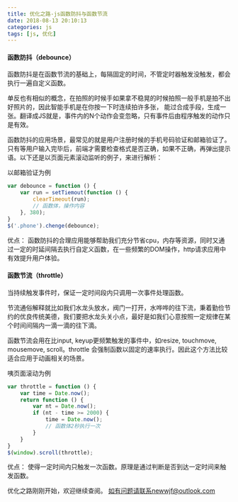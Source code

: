 ```yaml
---
title: 优化之路-js函数防抖与函数节流
date: 2018-08-13 20:10:13
categories: js
tags: [js, 优化]
---
```


#### 函数防抖（debounce）

函数防抖是在函数节流的基础上，每隔固定的时间，不管定时器触发没触发，都会执行一遍自定义函数。

单反也有相似的概念，在拍照的时候手如果拿不稳晃的时候拍照一般手机是拍不出好照片的，因此智能手机是在你按一下时连续拍许多张， 能过合成手段，生成一张。翻译成JS就是，事件内的N个动作会变忽略，只有事件后由程序触发的动作只是有效。

函数防抖的应用场景，最常见的就是用户注册时候的手机号码验证和邮箱验证了。只有等用户输入完毕后，前端才需要检查格式是否正确，如果不正确，再弹出提示语。以下还是以页面元素滚动监听的例子，来进行解析：

以邮箱验证为例

```js
var debounce = function () {
    var run = setTiemout(function () {
        clearTimeout(run);
        // 函数体，操作内容
    }, 380);
}
$('.phone').chenge(debounce);
```

优点：
函数防抖的合理应用能够帮助我们充分节省cpu，内存等资源，同时又通过一定的时延间隔去执行自定义函数，在一些频繁的DOM操作，http请求应用中有效提升用户体验。

#### 函数节流（throttle）

当持续触发事件时，保证一定时间段内只调用一次事件处理函数。

节流通俗解释就比如我们水龙头放水，阀门一打开，水哗哗的往下流，秉着勤俭节约的优良传统美德，我们要把水龙头关小点，最好是如我们心意按照一定规律在某个时间间隔内一滴一滴的往下滴。

函数节流会用在比input, keyup更频繁触发的事件中，如resize, touchmove, mousemove, scroll。throttle 会强制函数以固定的速率执行。因此这个方法比较适合应用于动画相关的场景。

咦页面滚动为例
```js
var throttle = function () {
    var time = Date.now();
    return function () {
        var nt = Date.now();
        if (nt - time >= 2000) {
            time = Date.now();
            // 函数体2秒执行一次
        }
    }
}
$(window).scroll(throttle);
```

优点：
使得一定时间内只触发一次函数。原理是通过判断是否到达一定时间来触发函数。



优化之路刚刚开始，欢迎继续查阅。
如有问题请联系newwjf@outlook.com